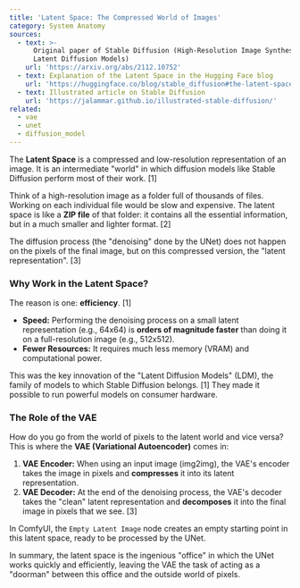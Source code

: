 ```yaml
---
title: 'Latent Space: The Compressed World of Images'
category: System Anatomy
sources:
  - text: >-
      Original paper of Stable Diffusion (High-Resolution Image Synthesis with
      Latent Diffusion Models)
    url: 'https://arxiv.org/abs/2112.10752'
  - text: Explanation of the Latent Space in the Hugging Face blog
    url: 'https://huggingface.co/blog/stable_diffusion#the-latent-space'
  - text: Illustrated article on Stable Diffusion
    url: 'https://jalammar.github.io/illustrated-stable-diffusion/'
related:
  - vae
  - unet
  - diffusion_model
---
```


The **Latent Space** is a compressed and low-resolution representation of an image. It is an intermediate "world" in which diffusion models like Stable Diffusion perform most of their work. [1]

Think of a high-resolution image as a folder full of thousands of files. Working on each individual file would be slow and expensive. The latent space is like a **ZIP file** of that folder: it contains all the essential information, but in a much smaller and lighter format. [2]

The diffusion process (the "denoising" done by the UNet) does not happen on the pixels of the final image, but on this compressed version, the "latent representation". [3]

### Why Work in the Latent Space?

The reason is one: **efficiency**. [1]
- **Speed:** Performing the denoising process on a small latent representation (e.g., 64x64) is **orders of magnitude faster** than doing it on a full-resolution image (e.g., 512x512).
- **Fewer Resources:** It requires much less memory (VRAM) and computational power.

This was the key innovation of the "Latent Diffusion Models" (LDM), the family of models to which Stable Diffusion belongs. [1] They made it possible to run powerful models on consumer hardware.

### The Role of the VAE

How do you go from the world of pixels to the latent world and vice versa? This is where the **VAE (Variational Autoencoder)** comes in:

1.  **VAE Encoder:** When using an input image (img2img), the VAE's encoder takes the image in pixels and **compresses** it into its latent representation.
2.  **VAE Decoder:** At the end of the denoising process, the VAE's decoder takes the "clean" latent representation and **decomposes** it into the final image in pixels that we see. [3]

In ComfyUI, the `Empty Latent Image` node creates an empty starting point in this latent space, ready to be processed by the UNet.

In summary, the latent space is the ingenious "office" in which the UNet works quickly and efficiently, leaving the VAE the task of acting as a "doorman" between this office and the outside world of pixels.
